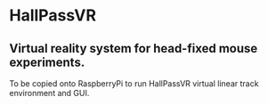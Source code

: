 # HallPassVR
## Virtual reality system for head-fixed mouse experiments. 

To be copied onto RaspberryPi to run HallPassVR virtual linear track environment and GUI.